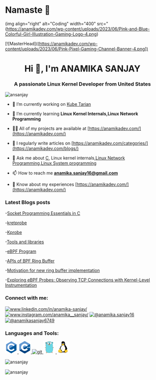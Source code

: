 # Namaste 🙏
(img align="right" alt="Coding" width="400" src="(https://anamikadev.com/wp-content/uploads/2023/06/Pink-and-Blue-Colorful-Girl-Illustration-Gaming-Logo-4.png)

[![MasterHead](([https://anamikadev.com/wp-content/uploads/2023/06/Pink-Pixel-Gaming-Channel-Banner-4.png])](https://anamikadev.com)

<h1 align="center">Hi 👋, I'm ANAMIKA SANJAY</h1>
<h3 align="center">A passionate Linux Kernel Developer from United States</h3>

<p align="left"> <img src="https://komarev.com/ghpvc/?username=ansanjay&label=Profile%20views&color=0e75b6&style=flat" alt="ansanjay" /> </p>


- 🔭 I’m currently working on [Kube Tarian](https://github.com/kube-tarian)

- 🌱 I’m currently learning **Linux Kernel Internals,Linux Network Programming**

- 👨‍💻 All of my projects are available at [https://anamikadev.com/](https://anamikadev.com/)

- 📝 I regularly write articles on [https://anamikadev.com/categories/](https://anamikadev.com/blogs/)

- 💬 Ask me about [C](https://anamikadev.com/c-learning-path/), Linux kernel internals,[Linux Network Programming](https://anamikadev.com/network-programming-blog),[Linux System programming](https://anamikadev.com/system-programming-blog)

- 📫 How to reach me **anamika.sanjay16@gmail.com**

- 📄 Know about my experiences [https://anamikadev.com/](https://anamikadev.com/)

### Latest Blogs posts

-[Socket Programming Essentials in C](https://anamikadev.com/socket-programming-essentials-in-c/)

-[kretprobe](https://anamikadev.com/kretprobe-connect/)

-[Kprobe](https://anamikadev.com/kprobe-connect/)

-[Tools and libraries](https://anamikadev.com/tools-and-libraries/)

-[eBPF Program](https://anamikadev.com/ebpf-program/)

-[APIs of BPF Ring Buffer](https://anamikadev.com/apis-of-bpf-ring-buffer/)

-[Motivation for new ring buffer implementation](https://anamikadev.com/motivation-for-new-ring-buffer-implementation/)

-[Exploring eBPF Probes: Observing TCP Connections with Kernel-Level Instrumentation](https://anamikadev.com/exploring-ebpf-probes-observing-tcp-connections-with-kernel-level-instrumentation/)


<h3 align="left">Connect with me:</h3>
<p align="left">
<a href="https://linkedin.com/in/anamika-sanjay/" target="blank"><img align="center" src="https://raw.githubusercontent.com/rahuldkjain/github-profile-readme-generator/master/src/images/icons/Social/linked-in-alt.svg" alt="www.linkedin.com/in/anamika-sanjay/" height="30" width="40" /></a>
<a href="https://instagram.com/anamika__sanjay/" target="blank"><img align="center" src="https://raw.githubusercontent.com/rahuldkjain/github-profile-readme-generator/master/src/images/icons/Social/instagram.svg" alt="www.instagram.com/anamika__sanjay/" height="30" width="40" /></a>
<a href="https://medium.com/@anamika.sanjay16" target="blank"><img align="center" src="https://raw.githubusercontent.com/rahuldkjain/github-profile-readme-generator/master/src/images/icons/Social/medium.svg" alt="@anamika.sanjay16" height="30" width="40" /></a>
<a href="https://www.youtube.com/channel/UCOjhpEJay8rnpdhW_aOaYiQ" target="blank"><img align="center" src="https://raw.githubusercontent.com/rahuldkjain/github-profile-readme-generator/master/src/images/icons/Social/youtube.svg" alt="@anamikasanjay6749" height="30" width="40" /></a>


<h3 align="left">Languages and Tools:</h3>
<a href="https://www.cprogramming.com/" target="_blank" rel="noreferrer"> <img src="https://raw.githubusercontent.com/devicons/devicon/master/icons/c/c-original.svg" alt="c" width="40" height="40"/> </a> <a href="https://www.w3schools.com/cpp/" target="_blank" rel="noreferrer"> <img src="https://raw.githubusercontent.com/devicons/devicon/master/icons/cplusplus/cplusplus-original.svg" alt="cplusplus" width="40" height="40"/> </a> <a href="https://git-scm.com/" target="_blank" rel="noreferrer"> <img src="https://www.vectorlogo.zone/logos/git-scm/git-scm-icon.svg" alt="git" width="40" height="40"/> </a> <a href="https://golang.org" target="_blank" rel="noreferrer"> <img src="https://raw.githubusercontent.com/devicons/devicon/master/icons/go/go-original.svg" alt="go" width="40" height="40"/> </a> <a href="https://www.linux.org/" target="_blank" rel="noreferrer"> <img src="https://raw.githubusercontent.com/devicons/devicon/master/icons/linux/linux-original.svg" alt="linux" width="40" height="40"/> </a> </p>

<p><img align="center" src="https://github-readme-stats.vercel.app/api/top-langs?username=ansanjay&show_icons=true&locale=en&layout=compact" alt="ansanjay" /></p>

<p><img align="center" src="https://github-readme-streak-stats.herokuapp.com/?user=ansanjay&" alt="ansanjay" /></p>
